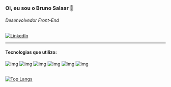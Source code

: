 ### Oi, eu sou o Bruno Salaar 👋
###### Desenvolvedor Front-End
[![LinkedIn](https://img.shields.io/badge/LinkedIn-0077B5?style=for-the-badge&logo=linkedin&logoColor=white)](https://www.linkedin.com/in/brunobarqueta/)

<hr>


<h4>Tecnologias que utilizo:</h4>
<div style="display: inline_block;">
    <img align="center" alt="img" src="https://img.shields.io/badge/TypeScript-007ACC?style=for-the-badge&logo=typescript&logoColor=white">
    <img align="center" alt="img" src="https://img.shields.io/badge/JavaScript-F7DF1E?style=for-the-badge&logo=javascript&logoColor=black">
    <img align="center" alt="img" src="https://img.shields.io/badge/React-20232A?style=for-the-badge&logo=react&logoColor=61DAFB">
    <img align="center" alt="img" src="https://img.shields.io/badge/Vue.js-35495E?style=for-the-badge&logo=vue.js&logoColor=4FC08D">
    <img align="center" alt="img" src="https://img.shields.io/badge/HTML5-E34F26?style=for-the-badge&logo=html5&logoColor=white">
    <img align="center" alt="img" src="https://img.shields.io/badge/CSS3-1572B6?style=for-the-badge&logo=css3&logoColor=white">
</div>
<br>

[![Top Langs](https://github-readme-stats.vercel.app/api/top-langs/?username=brunobarqueta&layout=compact)](https://github.com/brunobarqueta/github-readme-stats)
